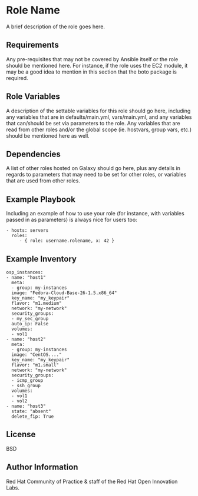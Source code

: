 Role Name
=========

A brief description of the role goes here.

Requirements
------------

Any pre-requisites that may not be covered by Ansible itself or the role should be mentioned here. For instance, if the role uses the EC2 module, it may be a good idea to mention in this section that the boto package is required.

Role Variables
--------------

A description of the settable variables for this role should go here, including any variables that are in defaults/main.yml, vars/main.yml, and any variables that can/should be set via parameters to the role. Any variables that are read from other roles and/or the global scope (ie. hostvars, group vars, etc.) should be mentioned here as well.

Dependencies
------------

A list of other roles hosted on Galaxy should go here, plus any details in regards to parameters that may need to be set for other roles, or variables that are used from other roles.

Example Playbook
----------------

Including an example of how to use your role (for instance, with variables passed in as parameters) is always nice for users too:

    - hosts: servers
      roles:
         - { role: username.rolename, x: 42 }



Example Inventory
----------------

```
osp_instances:
- name: "host1"
  meta:
  - group: my-instances
  image: "Fedora-Cloud-Base-26-1.5.x86_64"
  key_name: "my_keypair"
  flavor: "m1.medium"
  network: "my-network"
  security_groups:
  - my_sec_group
  auto_ip: False
  volumes:
  - vol1
- name: "host2"
  meta:
  - group: my-instances
  image: "CentOS...."
  key_name: "my_keypair"
  flavor: "m1.small"
  network: "my-network"
  security_groups:
  - icmp_group
  - ssh_group
  volumes:
  - vol1
  - vol2
- name: "host3"
  state: "absent"
  delete_fip: True

```


License
-------

BSD


Author Information
------------------

Red Hat Community of Practice & staff of the Red Hat Open Innovation Labs.

